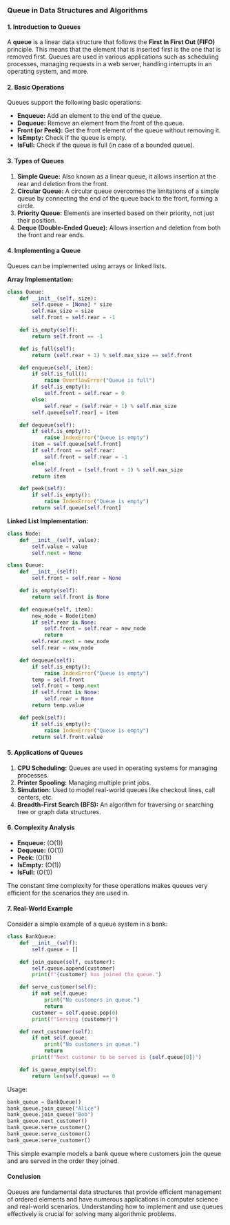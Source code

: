 ### **Queue in Data Structures and Algorithms**

#### **1. Introduction to Queues**

A **queue** is a linear data structure that follows the **First In First Out (FIFO)** principle. This means that the element that is inserted first is the one that is removed first. Queues are used in various applications such as scheduling processes, managing requests in a web server, handling interrupts in an operating system, and more.

#### **2. Basic Operations**

Queues support the following basic operations:

- **Enqueue:** Add an element to the end of the queue.
- **Dequeue:** Remove an element from the front of the queue.
- **Front (or Peek):** Get the front element of the queue without removing it.
- **IsEmpty:** Check if the queue is empty.
- **IsFull:** Check if the queue is full (in case of a bounded queue).

#### **3. Types of Queues**

1. **Simple Queue:** Also known as a linear queue, it allows insertion at the rear and deletion from the front.
2. **Circular Queue:** A circular queue overcomes the limitations of a simple queue by connecting the end of the queue back to the front, forming a circle.
3. **Priority Queue:** Elements are inserted based on their priority, not just their position.
4. **Deque (Double-Ended Queue):** Allows insertion and deletion from both the front and rear ends.

#### **4. Implementing a Queue**

Queues can be implemented using arrays or linked lists.

**Array Implementation:**
```python
class Queue:
    def __init__(self, size):
        self.queue = [None] * size
        self.max_size = size
        self.front = self.rear = -1

    def is_empty(self):
        return self.front == -1

    def is_full(self):
        return (self.rear + 1) % self.max_size == self.front

    def enqueue(self, item):
        if self.is_full():
            raise OverflowError("Queue is full")
        if self.is_empty():
            self.front = self.rear = 0
        else:
            self.rear = (self.rear + 1) % self.max_size
        self.queue[self.rear] = item

    def dequeue(self):
        if self.is_empty():
            raise IndexError("Queue is empty")
        item = self.queue[self.front]
        if self.front == self.rear:
            self.front = self.rear = -1
        else:
            self.front = (self.front + 1) % self.max_size
        return item

    def peek(self):
        if self.is_empty():
            raise IndexError("Queue is empty")
        return self.queue[self.front]
```

**Linked List Implementation:**
```python
class Node:
    def __init__(self, value):
        self.value = value
        self.next = None

class Queue:
    def __init__(self):
        self.front = self.rear = None

    def is_empty(self):
        return self.front is None

    def enqueue(self, item):
        new_node = Node(item)
        if self.rear is None:
            self.front = self.rear = new_node
            return
        self.rear.next = new_node
        self.rear = new_node

    def dequeue(self):
        if self.is_empty():
            raise IndexError("Queue is empty")
        temp = self.front
        self.front = temp.next
        if self.front is None:
            self.rear = None
        return temp.value

    def peek(self):
        if self.is_empty():
            raise IndexError("Queue is empty")
        return self.front.value
```

#### **5. Applications of Queues**

1. **CPU Scheduling:** Queues are used in operating systems for managing processes.
2. **Printer Spooling:** Managing multiple print jobs.
3. **Simulation:** Used to model real-world queues like checkout lines, call centers, etc.
4. **Breadth-First Search (BFS):** An algorithm for traversing or searching tree or graph data structures.

#### **6. Complexity Analysis**

- **Enqueue:** \(O(1)\)
- **Dequeue:** \(O(1)\)
- **Peek:** \(O(1)\)
- **IsEmpty:** \(O(1)\)
- **IsFull:** \(O(1)\)

The constant time complexity for these operations makes queues very efficient for the scenarios they are used in.

#### **7. Real-World Example**

Consider a simple example of a queue system in a bank:

```python
class BankQueue:
    def __init__(self):
        self.queue = []

    def join_queue(self, customer):
        self.queue.append(customer)
        print(f"{customer} has joined the queue.")

    def serve_customer(self):
        if not self.queue:
            print("No customers in queue.")
            return
        customer = self.queue.pop(0)
        print(f"Serving {customer}")

    def next_customer(self):
        if not self.queue:
            print("No customers in queue.")
            return
        print(f"Next customer to be served is {self.queue[0]}")

    def is_queue_empty(self):
        return len(self.queue) == 0
```

Usage:
```python
bank_queue = BankQueue()
bank_queue.join_queue("Alice")
bank_queue.join_queue("Bob")
bank_queue.next_customer()
bank_queue.serve_customer()
bank_queue.serve_customer()
bank_queue.serve_customer()
```

This simple example models a bank queue where customers join the queue and are served in the order they joined.

#### **Conclusion**

Queues are fundamental data structures that provide efficient management of ordered elements and have numerous applications in computer science and real-world scenarios. Understanding how to implement and use queues effectively is crucial for solving many algorithmic problems.
